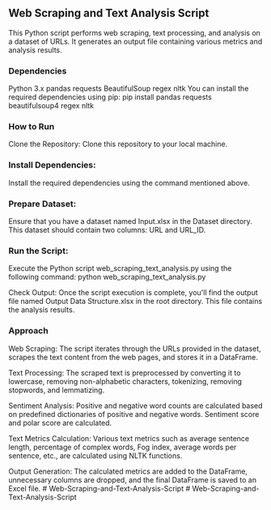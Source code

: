 ## Web Scraping and Text Analysis Script
This Python script performs web scraping, text processing, and analysis on a dataset of URLs. It generates an output file containing various metrics and analysis results.

### Dependencies
Python 3.x
pandas
requests
BeautifulSoup
regex
nltk
You can install the required dependencies using pip:
pip install pandas requests beautifulsoup4 regex nltk

### How to Run
Clone the Repository: Clone this repository to your local machine.

### Install Dependencies: 
Install the required dependencies using the command mentioned above.

### Prepare Dataset: 
Ensure that you have a dataset named Input.xlsx in the Dataset directory. This dataset should contain two columns: URL and URL_ID.

### Run the Script: 
Execute the Python script web_scraping_text_analysis.py using the following command:
python web_scraping_text_analysis.py

Check Output: Once the script execution is complete, you'll find the output file named Output Data Structure.xlsx in the root directory. This file contains the analysis results.

### Approach
Web Scraping: The script iterates through the URLs provided in the dataset, scrapes the text content from the web pages, and stores it in a DataFrame.

Text Processing: The scraped text is preprocessed by converting it to lowercase, removing non-alphabetic characters, tokenizing, removing stopwords, and lemmatizing.

Sentiment Analysis: Positive and negative word counts are calculated based on predefined dictionaries of positive and negative words. Sentiment score and polar score are calculated.

Text Metrics Calculation: Various text metrics such as average sentence length, percentage of complex words, Fog index, average words per sentence, etc., are calculated using NLTK functions.

Output Generation: The calculated metrics are added to the DataFrame, unnecessary columns are dropped, and the final DataFrame is saved to an Excel file.
#   W e b - S c r a p i n g - a n d - T e x t - A n a l y s i s - S c r i p t  
 #   W e b - S c r a p i n g - a n d - T e x t - A n a l y s i s - S c r i p t  
 